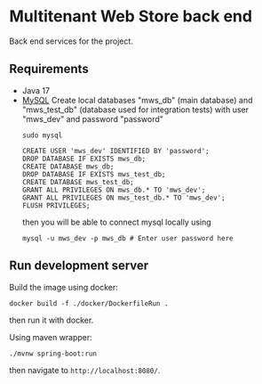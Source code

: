 # Multitenant Web Store back end
Back end services for the project.


## Requirements
- Java 17
- [MySQL](https://www.digitalocean.com/community/tutorials/how-to-install-mysql-on-ubuntu-20-04)
    Create local databases "mws_db" (main database) and "mws_test_db" (database used for integration tests) with user "mws_dev" and password "password"
    ```roomsql
    sudo mysql
    ```
    ```roomsql
    CREATE USER 'mws_dev' IDENTIFIED BY 'password';
    DROP DATABASE IF EXISTS mws_db;
    CREATE DATABASE mws_db;
    DROP DATABASE IF EXISTS mws_test_db;
    CREATE DATABASE mws_test_db;
    GRANT ALL PRIVILEGES ON mws_db.* TO 'mws_dev';
    GRANT ALL PRIVILEGES ON mws_test_db.* TO 'mws_dev';
    FLUSH PRIVILEGES;
    ```
    then you will be able to connect mysql locally using
    ```console
    mysql -u mws_dev -p mws_db # Enter user password here
    ```


## Run development server
Build the image using docker:
```console
docker build -f ./docker/DockerfileRun .
```
then run it with docker.

Using maven wrapper:
```console
./mvnw spring-boot:run
```

then navigate to `http://localhost:8080/`.
